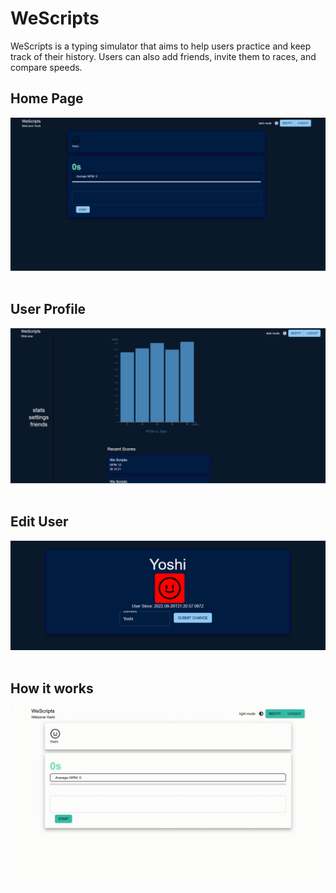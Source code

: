 # WeScripts

WeScripts is a typing simulator that aims to help users practice and keep track of their history. Users can also add friends, invite them to races, and compare speeds.


## Home Page
<img src="./static/HomePage.PNG"/>
<br/>
<br/>

## User Profile
<img src="./static/UserProfile.PNG"/>
<br/>
<br/>

## Edit User
<img src="./static/EditUser.PNG"/>
<br/>
<br/>

## How it works
<img src="./static/typing.gif"/>